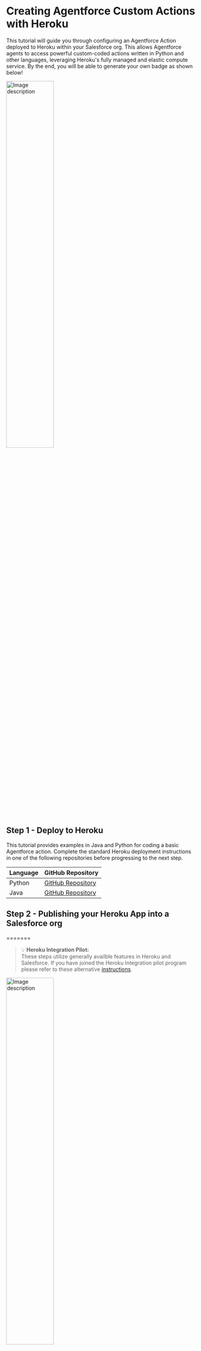 Creating Agentforce Custom Actions with Heroku
==============================================

This tutorial will guide you through configuring an Agentforce Action deployed to Heroku within your Salesforce org. This allows Agentforce agents to access powerful custom-coded actions written in Python and other languages, leveraging Heroku's fully managed and elastic compute service. By the end, you will be able to generate your own badge as shown below!

<img src="images/main.png" width="50%" alt="Image description">

Step 1 - Deploy to Heroku
-------------------------

This tutorial provides examples in Java and Python for coding a basic Agentforce action. Complete the standard Heroku deployment instructions in one of the following repositories before progressing to the next step.

| Language | GitHub Repository
| -------- | ---------------
| Python | [GitHub Repository](https://github.com/heroku-examples/heroku-agentforce-tutorial-python)
| Java | [GitHub Repository](https://github.com/heroku-examples/heroku-agentforce-tutorial-java)

Step 2 - Publishing your Heroku App into a Salesforce org
---------------------------------------------------------
=======
> 💡 **Heroku Integration Pilot:**<br/> These steps utilize generally availble features in Heroku and Salesforce. If you have joined the Heroku Integration pilot program please refer to these alternative [instructions](https://github.com/heroku-examples/heroku-agentforce-tutorial/tree/heroku-integration-pilot).

<img src="images/main.png" width="50%" alt="Image description">

> 💡 **Salesforce Org Requirements:**<br/>Ensure you have access to Agentforce in your org by searching for `Agents` in the `Setup` menu. If not, you can obtain a free [Salesforce Developer Edition org here](https://www.salesforce.com/form/developer-signup/?d=pb). Be sure to visit `Einstein Setup` to enable Einstein, the fresh the page and search for `Agentforce Agents` to enable Agentforce. Finally on the same page click `Enable the Agentforce (Default) Agent`.

From the directory you completed the above deployment in, run the following commands.
=======
> 💡 **Salesforce Org Requirements:** Ensure you have access to Agentforce in your org by searching for `Agents` in the `Setup` menu. If not, you can create a temporary org by logging into Trailhead and creating a Playground per the instructions [at the top of this module](https://trailhead.salesforce.com/content/learn/projects/quick-start-explore-the-coral-cloud-sample-app/deploy-the-coral-cloud-sample-app) (you do not need to complete the module). Once you have access to the org, locate `Einstein Setup` under the `Setup` menu and **Enable Einstein**, which will also enable Agentforce.

Add Heroku AppLink to your application.

```
heroku addons:create heroku-applink
```

Configure the application ID as follows:

```
heroku config:set HEROKU_APP_ID="$(heroku apps:info --json | jq -r '.app.id')"
```

> 💡 **jq utility:**<br/>If you do not have the `jq` utlity, run `heroku apps:info --json` manually and extract the value from the `app` json structure output to the console.

Connect your Heroku application to the org you intend to configure Agentforce within.

```
heroku salesforce:connect my-org
```

Add Heroku AppLink Service Mesh buildpack to ensure incoming calls from the Salesforce org are authenticated correctly.

```
$ heroku buildpacks:add https://github.com/heroku/heroku-buildpack-heroku-applink-service-mesh
```

Import your applications and its API specification into the connected org, for Python use `api-spec.json`.

```
heroku salesforce:publish api-spec.yaml --client-name BadgeService --connection-name my-org --authorization-connected-app-name BadgeServiceConnectedApp --authorization-permission-set-name BadgeServicePermissions
```

Lastly trigger a redeploy of the application to ensure the service mesh is running using the following commands.

```
git commit --allow-empty -m "empty commit"
git push heroku main
```

Once complete check your application has been imported by searching for **Heroku** and then **Apps** under the **Setup** menu in your org.

Step 3 - Assigning Permissions
------------------------------

The above process created `BadgeService` and `BadgeServicePermissions` permission sets to control access to your application from within the org. Search for **Permisison Sets** under **Setup**, locate these permission sets and click **Manage Assignments** to assign to your user.

Step 4 - Creating an Agentforce Action
--------------------------------------

1. Search for `Agent Assets` under the `Setup` menu, and on the `Actions` tab, click `New Agent Action`, selecting `API` as the `Reference Action Type`. Then select `Heroku` from the `Reference Action Category`. In the `Reference Action` search field, search for `Generate Badge`. Your dialog should look like the following:

    <img src="images/step4-6.jpg" width="80%" alt="Image description">

9. Complete defining the action as follows and click `Finish`.

    <img src="images/step4-7.jpg" width="80%" alt="Image description">

Step 5 - Using Agent Builder
=======
    | Field | Text |
    | ----- | ---- |
    | `Agent Action Instructions` | Use this action in response to requests for a Heroku badge with a name on it. |
    | `AgentActionRequestName Instructions` | Name to be placed on the badge. |
    | `AgentActionResponseMessage Instructions` | This is the Heroku badge the user requested. |

----------------------------

1. Search for `Agentforce Agents` under `Setup`.

2. Click the `Agentforce (Default)` link at the bottom of the page to find the `Open in Agent Builder` button.

3. Click the `Deactivate` button in the top right of the screen if present.

4. Click `Topics` and the `General CRM` topic. If the `New Version` button is shown, click it.

5. Click the `Topic Configuration` tab and append "***Also including requests for badges.***" to the current contents of the `Classification Description` field. Click `Save`.

6. Click the `This Topic's Actions` tab and select `Add from Asset Library` from the `New` button dropdown.

7. Complete the dialog as shown and click `Finish`.

    <img src="images/step5-1.jpg" width="80%" alt="Image description">

8. Finally, click the `Activate` button in the top right of the screen.

Step 6 - Testing your Action
----------------------------

1. Open the `Agent Builder` for `Einstein Copilot`.

2. In the `Conversation Preview`, enter `Generate a badge for Astro`

    > You can, of course, change the name to your own and share your badge with your friends!

    <img src="images/step6-endgame.jpg" width="100%" alt="Image description">

Summary
-------


**Congratulations on deploying your first Heroku-powered Agentforce Action!**

We are working to improve and simplify this process, so please follow this repository to stay informed on updates.

Need some inspiration on what to build?
---------------------------------------

The examples in this tutorial are intentionally simple, designed to give you a clear starting point for creating your own actions. We have also included fully developed actions below.

| Example | Demo Video |  | Related Content
| ------- | ---------- | ---------- | ---------------
| The **Archive Agent** action demonstrates using Heroku to access and perform complex computations over unstructured archived data. It uses AI to interpret natural language requests from users to perform a wider array of dynamic calculations on the data. | [Link](https://youtu.be/mNgrdf1GX-w) | <img src="images/archiveagent2.png" width="80%" alt="Image description"> | [Blog](https://blog.heroku.com/building-supercharged-agents-heroku-agentforce) [Code]([https://github.com/heroku-examples/agentforce-collage-agent](https://github.com/heroku-reference-apps/agentforce-archive-agent))
| With the **Coral Cloud Collage Agent**, we explore how Coral Cloud Resort invites its guests to browse and book unique experiences throughout their stay using Agentforce. With Heroku, we extend the agent's functionality to generate a personalized collage of each guest's adventures, showcasing how custom code deployed on Heroku can create dynamic digital media delivered directly within the Agentforce experience. | [Link](https://www.youtube.com/watch?v=yd97A9GLFUA&t=3s) | ![image](images/collage2.jpg) ![image](images/collage.png) | [Code](https://github.com/heroku-examples/agentforce-collage-agent)
